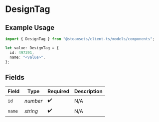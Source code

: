 # DesignTag

## Example Usage

```typescript
import { DesignTag } from "@steamsets/client-ts/models/components";

let value: DesignTag = {
  id: 497391,
  name: "<value>",
};
```

## Fields

| Field              | Type               | Required           | Description        |
| ------------------ | ------------------ | ------------------ | ------------------ |
| `id`               | *number*           | :heavy_check_mark: | N/A                |
| `name`             | *string*           | :heavy_check_mark: | N/A                |